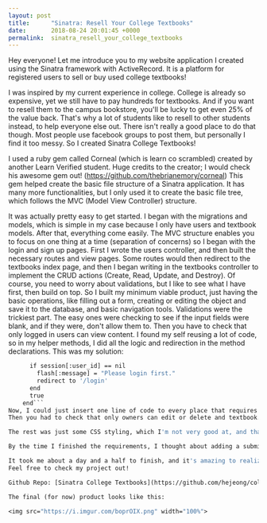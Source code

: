 ```yaml
---
layout: post
title:      "Sinatra: Resell Your College Textbooks"
date:       2018-08-24 20:01:45 +0000
permalink:  sinatra_resell_your_college_textbooks
---
```



Hey everyone! Let me introduce you to my website application I created using the Sinatra framework with ActiveRecord. It is a platform for registered users to sell or buy used college textbooks!

I was inspired by my current experience in college. College is already so expensive, yet we still have to pay hundreds for textbooks. And if you want to resell them to the campus bookstore, you'll be lucky to get even 25% of the value back. That's why a lot of students like to resell to other students instead, to help everyone else out. There isn't really a good place to do that though. Most people use facebook groups to post them, but personally I find it too messy. So I created Sinatra College Textbooks!

I used a ruby gem called Corneal (which is learn co scrambled) created by another Learn Verified student. Huge credits to the creator; I would check his awesome gem out! (https://github.com/thebrianemory/corneal) This gem helped create the basic file structure of a Sinatra application. It has many more functionalities, but I only used it to create the basic file tree, which follows the MVC (Model View Controller) structure. 

It was actually pretty easy to get started. I began with the migrations and models, which is simple in my case because I only have users and textbook models. After that, everything come easily. The MVC structure enables you to focus on one thing at a time (separation of concerns) so I began with the login and sign up pages. First I wrote the users controller, and then built the necessary routes and view pages. Some routes would then redirect to the textbooks index page, and then I began writing in the textbooks controller to implement the CRUD actions (Create, Read, Update, and Destroy). Of course, you need to worry about validations, but I like to see what I have first, then build on top. So I built my minimum viable product, just having the basic operations, like filling out a form, creating or editing the object and save it to the database, and basic navigation tools. Validations were the trickiest part. The easy ones were checking to see if the input fields were blank, and if they were, don't allow them to. Then you have to check that only logged in users can view content. I found my self reusing a lot of code, so in my helper methods, I did all the logic and redirection in the method declarations. This was my solution:
```def logged_in?
      if session[:user_id] == nil
        flash[:message] = "Please login first."
        redirect to '/login'
      end
      true
    end``` 
Now, I could just insert one line of code to every place that requires this type of validation. Developer-friendly :)
Then you had to check that only owners can edit or delete and textbook. This wasn't hard either, I hid the edit/delete buttons from the view page if you aren't the owner. The tricky parts are finding the "loopholes". I found that if you entered the url for the edit page, i.e. ```/textbooks/3/edit``` Then you can still get to the edit form. Obviously, we don't want this "feature" so the simple fix was checking the current user and see if it matches the textbook's owner. If not, you redirect to another page and use a flash message to warn them that you can't edit someone else's listing.

The rest was just some CSS styling, which I'm not very good at, and thankfully the Corneal gem provided some basic styling, so I played around with a couple things, like buttons, form styles, etc. It's my first attempt, but I think it looks decent!

By the time I finished the requirements, I thought about adding a submit feature. It would complicate things a little bit, but I'm glad I got it done! Users will now see a purchase button (unless you own it) which you can "purchase" the item, and the listing gets removed from the index page. However, the information is still saved on a user's profile page. (User's profile page lists all of a user's current listings, and purchase history).

It took me about a day and a half to finish, and it's amazing to realize how much I have learned so far. I had lots of fun making this, and I can actually see myself building on top of this to implement it in the future!
Feel free to check my project out! 

Github Repo: [Sinatra College Textbooks](https://github.com/hejeong/college-textbooks-sinatra-project)

The final (for now) product looks like this: 

<img src="https://i.imgur.com/boprOIX.png" width="100%">
